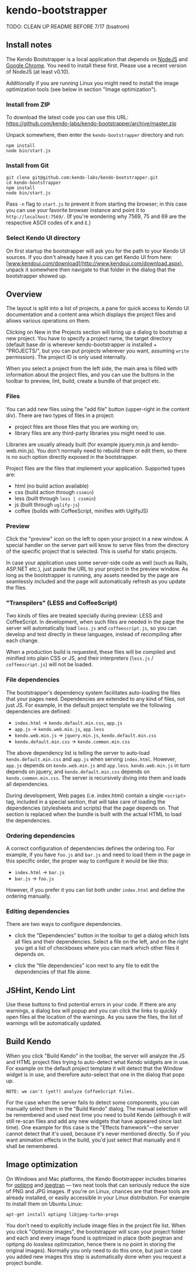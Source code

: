 kendo-bootstrapper
==================

TODO: CLEAN UP README BEFORE 7/17 (bsatrom)

## Install notes

The Kendo Bootstrapper is a local application that depends on
[NodeJS](http://nodejs.org/) and [Google
Chrome](http://google.com/chrome).  You need to install these first.
Please use a recent version of NodeJS (at least v0.10).

Additionally if you are running Linux you might need to install the
image optimization tools (see below in section "Image optimization").

### Install from ZIP

To download the latest code you can use this URL:
https://github.com/kendo-labs/kendo-bootstrapper/archive/master.zip

Unpack somewhere, then enter the `kendo-bootstrapper` directory and
run:

    npm install
    node bin/start.js

### Install from Git

    git clone git@github.com:kendo-labs/kendo-bootstrapper.git
    cd kendo-bootstrapper
    npm install
    node bin/start.js

Pass `-n` flag to `start.js` to prevent it from starting the browser;
in this case you can use your favorite browser instance and point it
to `http://localhost:7569/`.  (If you're wondering why 7569, 75 and 69
are the respective ASCII codes of `K` and `E`.)

### Select Kendo UI directory

On first startup the bootstrapper will ask you for the path to your
Kendo UI sources.  If you don't already have it you can get Kendo UI
from here:
[www.kendoui.com/download](http://www.kendoui.com/download.aspx),
unpack it somewhere then navigate to that folder in the dialog that
the bootstrapper showed up.


## Overview

The layout is split into a list of projects, a pane for quick access
to Kendo UI documentation and a content area which displays the
project files and allows various operations on them.

Clicking on New in the Projects section will bring up a dialog to bootstrap
a new project.  You have to specify a project name, the target directory
(default base dir is wherever kendo-bootstrapper is installed + "PROJECTS/",
but you can put projects wherever you want, assuming `write` permission).
The project ID is only used internally.

When you select a project from the left side, the main area is filled
with information about the project files, and you can use the buttons
in the toolbar to preview, lint, build, create a bundle of that
project etc.

### Files

You can add new files using the "add file" button (upper-right in the
content div).  There are two types of files in a project:

- project files are those files that you are working on;
- library files are any third-party libraries you might need to use.

Libraries are usually already built (for example jquery.min.js and
kendo-web.min.js).  You don't normally need to rebuild them or edit
them, so there is no such option directly exposed in the bootstrapper.

Project files are the files that implement your application.
Supported types are:

- html (no build action available)
- css (build action through `cssmin`)
- less (built through `less | cssmin`)
- js (built through `uglify-js`)
- coffee (builds with CoffeeScript, minifies with UglifyJS)

### Preview

Click the "preview" icon on the left to open your project in a new
window.  A special handler on the server part will know to serve files
from the directory of the specific project that is selected.  This is
useful for static projects.

In case your application uses some server-side code as well (such as
Rails, ASP.NET etc.), just paste the URL to your project in the
preview window.  As long as the bootstrapper is running, any assets
needed by the page are seamlessly included and the page will
automatically refresh as you update the files.

### "Transpilers" (LESS and CoffeeScript)

Two kinds of files are treated specially during preview: LESS and
CoffeeScript.  In development, when such files are needed in the page
the server will automatically load `less.js` and `coffeescript.js`, so
you can develop and test directly in these languages, instead of
recompiling after each change.

When a production build is requested, these files will be compiled and
minified into plain CSS or JS, and their interpreters (`less.js` /
`coffeescript.js`) will not be loaded.

### File dependencies

The bootstrapper's dependency system facilitates auto-loading the
files that your pages need.  Dependencies are extended to any kind of
files, not just JS.  For example, in the default project template we
the following dependencies are defined:

- `index.html` → `kendo.default.min.css`, `app.js`
- `app.js` → `kendo.web.min.js`, `app.less`
- `kendo.web.min.js` → `jquery.min.js`, `kendo.default.min.css`
- `kendo.default.min.css` → `kendo.common.min.css`

The above dependency list is telling the server to auto-load
`kendo.default.min.css` and `app.js` when serving `index.html`.
However, `app.js` depends on `kendo.web.min.js` and `app.less`.
`kendo.web.min.js` in turn depends on jquery, and
`kendo.default.min.css` depends on `kendo.common.min.css`.  The server
is recursively diving into them and loads all dependencies.

During development, Web pages (i.e. index.html) contain a single
`<script>` tag, included in a special section, that will take care of
loading the dependencies (stylesheets and scripts) that the page
depends on.  That section is replaced when the bundle is built with
the actual HTML to load the dependencies.

### Ordering dependencies

A correct configuration of dependencies defines the ordering too.  For
example, if you have `foo.js` and `bar.js` and need to load them in
the page in this specific order, the proper way to configure it would
be like this:

- `index.html` → `bar.js`
- `bar.js` → `foo.js`

However, if you prefer it you can list both under `index.html` and
define the ordering manually.

### Editing dependencies

There are two ways to configure dependencies.

- click the "Dependencies" button in the toolbar to get a dialog which
  lists all files and their dependencies.  Select a file on the left,
  and on the right you get a list of checkboxes where you can mark
  which other files it depends on.

- click the "file dependencies" icon next to any file to edit the
  dependencies of that file alone.


## JSHint, Kendo Lint

Use these buttons to find potential errors in your code.  If there are
any warnings, a dialog box will popup and you can click the links to
quickly open files at the location of the warnings.  As you save the
files, the list of warnings will be automatically updated.


## Build Kendo

When you click "Build Kendo" in the toolbar, the server will analyze
the JS and HTML project files trying to auto-detect what Kendo widgets
are in use.  For example on the default project template it will
detect that the Window widget is in use, and therefore auto-select
that one in the dialog that pops up.

    NOTE: we can't (yet?) analyze CoffeeScript files.

For the case when the server fails to detect some components, you can
manually select them in the "Build Kendo" dialog.  The manual
selection will be remembered and used next time you need to build
Kendo (although it will still re-scan files and add any new widgets
that have appeared since last time).  One example for this case is the
"Effects framework"—the server cannot detect that it's used, because
it's never mentioned directly.  So if you want animation effects in
the build, you'd just select that manually and it shall be remembered.


## Image optimization

On Windows and Mac platforms, the Kendo Bootstrapper includes binaries
for [optipng](http://optipng.sourceforge.net/) and
[jpegtran](http://jpegclub.org/jpegtran/) — two neat tools that can
seriously reduce the size of PNG and JPG images.  If you're on Linux,
chances are that these tools are already installed, or easily
accessible in your Linux distribution.  For example to install them on
Ubuntu Linux:

    apt-get install optipng libjpeg-turbo-progs

You don't need to explicitly include image files in the project file
list.  When you click "Optimize images", the bootstrapper will scan
your project folder and each and every image found is optimized in
place (both jpegtran and optipng do lossless optimization, hence there
is no point in storing the original images).  Normally you only need
to do this once, but just in case you added new images this step is
automatically done when you request a project bundle.
